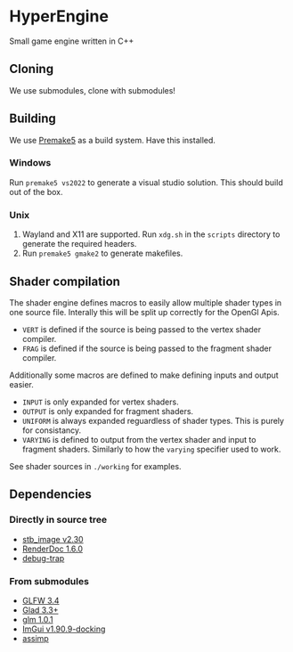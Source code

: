 # HyperEngine
Small game engine written in C++

## Cloning
We use submodules, clone with submodules!

## Building
We use [Premake5](https://premake.github.io/) as a build system. Have this installed.

### Windows
Run `premake5 vs2022` to generate a visual studio solution. This should build out of the box.

### Unix
1. Wayland and X11 are supported. Run `xdg.sh` in the `scripts` directory to generate the required headers.
1. Run `premake5 gmake2` to generate makefiles.

## Shader compilation
The shader engine defines macros to easily allow multiple shader types in one source file. Interally this will be split up correctly for the OpenGl Apis.

* `VERT` is defined if the source is being passed to the vertex shader compiler.
* `FRAG` is defined if the source is being passed to the fragment shader compiler.

Additionally some macros are defined to make defining inputs and output easier.

* `INPUT` is only expanded for vertex shaders.
* `OUTPUT` is only expanded for fragment shaders.
* `UNIFORM` is always expanded reguardless of shader types. This is purely for consistancy.
* `VARYING` is defined to output from the vertex shader and input to fragment shaders. Similarly to how the `varying` specifier used to work.

See shader sources in `./working` for examples.

## Dependencies
### Directly in source tree
* [stb_image v2.30](https://github.com/nothings/stb/blob/f7f20f39fe4f206c6f19e26ebfef7b261ee59ee4/stb_image.h)
* [RenderDoc 1.6.0](https://renderdoc.org/docs/in_application_api.html)
* [debug-trap](https://github.com/nemequ/portable-snippets/blob/84abba93ff3d52c87e08ba81de1cc6615a42b72e/debug-trap/debug-trap.h)
### From submodules
* [GLFW 3.4](https://github.com/glfw/glfw/tree/3.4)
* [Glad 3.3+](https://gen.glad.sh/#generator=c&api=gl%3D3.3&profile=gl%3Dcore%2Cgles1%3Dcommon&extensions=GL_ARB_direct_state_access%2CGL_ARB_texture_storage%2CGL_KHR_debug)
* [glm 1.0.1](https://github.com/g-truc/glm/tree/1.0.1)
* [ImGui v1.90.9-docking](https://github.com/ocornut/imgui/tree/v1.90.9-docking)
* [assimp](https://github.com/assimp/assimp/tree/v5.0.1)